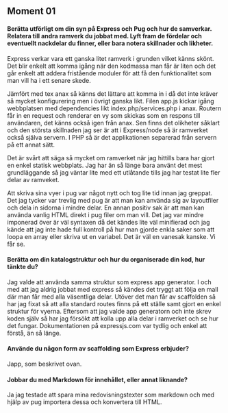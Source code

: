 Moment 01
---------------


#### Berätta utförligt om din syn på Express och Pug och hur de samverkar. Relatera till andra ramverk du jobbat med. Lyft fram de fördelar och eventuellt nackdelar du finner, eller bara notera skillnader och likheter.
Express verkar vara ett ganska litet ramverk i grunden vilket känns skönt. Det blir enkelt att komma igång när den kodmassa man får är liten och det går enkelt att addera fristående moduler för att få den funktionalitet som man vill ha i ett senare skede.

Jämfört med tex anax så känns det lättare att komma in i då det inte kräver så mycket konfigurering men i övrigt ganska likt. Filen app.js kickar igång webbplatsen med dependencies likt index.php/services.php i anax. Routern får in en request och renderar en vy som skickas som en respons till användaren, det känns också igen från anax. Sen finns det olikheter såklart och den största skillnaden jag ser är att i Express/node så är ramverket också själva servern. I PHP så är det applikationen separerad från servern på ett annat sätt.

Det är svårt att säga så mycket om ramverket när jag hittills bara har gjort en enkel statisk webbplats. Jag har än så länge bara använt det mest grundläggande så jag väntar lite med ett utlåtande tills jag har testat lite fler delar av ramveket.

Att skriva sina vyer i pug var något nytt och tog lite tid innan jag greppat. Det jag tycker var trevlig med pug är att man kan använda sig av layoutfiler och dela in sidorna i mindre delar. En annan positiv sak är att man kan använda vanlig HTML direkt i pug filer om man vill. Det jag var mindre imponerad över är väl syntaxen då det kändes lite väl minifierad och jag kände att jag inte hade full kontroll på hur man gjorde enkla saker som att loopa en array eller skriva ut en variabel. Det är väl en vanesak kanske. Vi får se.

#### Berätta om din katalogstruktur och hur du organiserade din kod, hur tänkte du?
Jag valde att använda samma struktur som express app generator. I och med att jag aldrig jobbat med express så kändes det tryggt att följa en mall där man får med alla väsentliga delar. Utöver det man får av scaffolden så har jag fixat så att alla standard routes finns på ett ställe samt gjort en enkel struktur för vyerna. Eftersom att jag valde app generatorn och inte skrev koden själv så har jag försökt att kolla upp alla delar i ramverket och se hur det fungar. Dokumentationen på expressjs.com var tydlig och enkel att förstå, än så länge.

#### Använde du någon form av scaffolding som Express erbjuder?
Japp, som beskrivet ovan.

#### Jobbar du med Markdown för innehållet, eller annat liknande?
Ja jag testade att spara mina redovisningstexter som markdown och med hjälp av pug importera dessa och konvertera till HTML.
